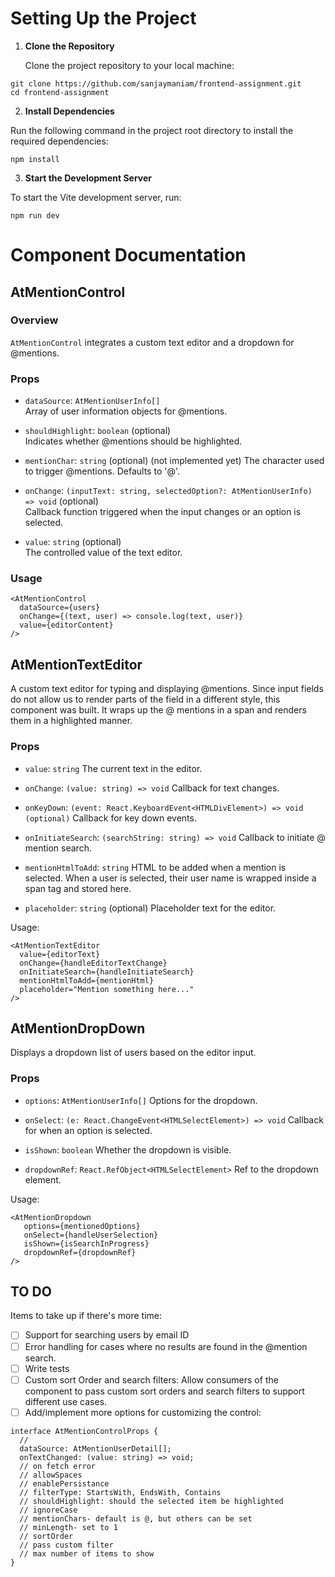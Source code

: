# Setting Up the Project

1. **Clone the Repository**

   Clone the project repository to your local machine:

```
git clone https://github.com/sanjaymaniam/frontend-assignment.git
cd frontend-assignment
````
   
   2. **Install Dependencies**

Run the following command in the project root directory to install the required dependencies:

```
npm install
```


3. **Start the Development Server**

To start the Vite development server, run:
```
npm run dev
```

# Component Documentation

## AtMentionControl

### Overview

`AtMentionControl` integrates a custom text editor and a dropdown for @mentions.

### Props

- `dataSource`: `AtMentionUserInfo[]`  
Array of user information objects for @mentions.

- `shouldHighlight`: `boolean` (optional)  
  Indicates whether @mentions should be highlighted.

- `mentionChar`: `string` (optional)  (not implemented yet)
  The character used to trigger @mentions. Defaults to '@'.

- `onChange`: `(inputText: string, selectedOption?: AtMentionUserInfo) => void` (optional)  
  Callback function triggered when the input changes or an option is selected.

- `value`: `string` (optional)  
  The controlled value of the text editor.

### Usage

```tsx
<AtMentionControl
  dataSource={users}
  onChange={(text, user) => console.log(text, user)}
  value={editorContent}
/>
```

## AtMentionTextEditor

A custom text editor for typing and displaying @mentions. Since input fields do not allow us to render parts of the field in a different style, this component was built. It wraps up the @ mentions in a span and renders them in a highlighted manner.

### Props

- `value`: `string`
The current text in the editor.

- `onChange`: `(value: string) => void`
Callback for text changes.

- `onKeyDown`: `(event: React.KeyboardEvent<HTMLDivElement>) => void (optional)`
Callback for key down events.

- `onInitiateSearch`: `(searchString: string) => void`
Callback to initiate @ mention search.

- `mentionHtmlToAdd`: `string`
HTML to be added when a mention is selected. When a user is selected, their user name is wrapped inside a span tag and stored here.

- `placeholder`: `string` (optional)
Placeholder text for the editor.

Usage:
```tsx
<AtMentionTextEditor
  value={editorText}
  onChange={handleEditorTextChange}
  onInitiateSearch={handleInitiateSearch}
  mentionHtmlToAdd={mentionHtml}
  placeholder="Mention something here..."
/>
```

## AtMentionDropDown

Displays a dropdown list of users based on the editor input.

### Props

- `options`: `AtMentionUserInfo[]`
 Options for the dropdown.
 
- `onSelect`: `(e: React.ChangeEvent<HTMLSelectElement>) => void`
Callback for when an option is selected.

- `isShown`: `boolean`
Whether the dropdown is visible.

- `dropdownRef`: `React.RefObject<HTMLSelectElement>`
Ref to the dropdown element.

Usage:
```
<AtMentionDropdown
   options={mentionedOptions}
   onSelect={handleUserSelection}
   isShown={isSearchInProgress}
   dropdownRef={dropdownRef}
/>
```


## TO DO
Items to take up if there's more time:
- [ ] Support for searching users by email ID  
- [ ] Error handling for cases where no results are found in the @mention search.
- [ ] Write tests
- [ ] Custom sort Order and search filters: Allow consumers of the component to pass custom sort orders and search filters to support different use cases.
- [ ] Add/implement more options for customizing the control:
```
interface AtMentionControlProps {
  // 
  dataSource: AtMentionUserDetail[];
  onTextChanged: (value: string) => void;
  // on fetch error
  // allowSpaces
  // enablePersistance
  // filterType: StartsWith, EndsWith, Contains
  // shouldHighlight: should the selected item be highlighted
  // ignoreCase
  // mentionChars- default is @, but others can be set
  // minLength- set to 1
  // sortOrder
  // pass custom filter
  // max number of items to show
}
```
